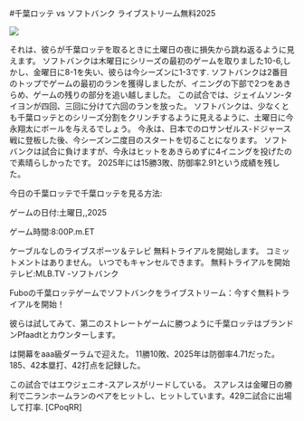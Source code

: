 #千葉ロッテ vs ソフトバンク ライブストリーム無料2025  
  
  
[![](https://i.imgur.com/qSNzIqt.png)](https://movie.rssnews.media/efkpsBsU.php)  
  
それは、彼らが千葉ロッテを取るときに土曜日の夜に損失から跳ね返るように見えます。 ソフトバンクは木曜日にシリーズの最初のゲームを取りました10-6,しかし、金曜日に8-1を失い、彼らは今シーズンに1-3です. ソフトバンクは2番目のトップでゲームの最初のランを獲得しましたが、イニングの下部で2つをあきらめ、ゲームの残りの部分を追い越しました。 この試合では、ジェイムソン-タイヨンが四回、三回に分けて六回のランを放った。 ソフトバンクは、少なくとも千葉ロッテとのシリーズ分割をクリンチするように見えるように、土曜日に今永翔太にボールを与えるでしょう。 今永は、日本でのロサンゼルス-ドジャース戦に登板した後、今シーズン二度目のスタートを切ることになります。 ソフトバンクは試合に負けますが、今永はヒットをあきらめずに4イニングを投げたので素晴らしかったです。 2025年には15勝3敗、防御率2.91という成績を残した。

今日の千葉ロッテで千葉ロッテを見る方法:

ゲームの日付:土曜日,,2025

ゲーム時間:8:00P.m.ET

ケーブルなしのライブスポーツ＆テレビ
無料トライアルを開始します。 コミットメントはありません。 いつでもキャンセルできます。
無料トライアルを開始
テレビ:MLB.TV -ソフトバンク

Fuboの千葉ロッテゲームでソフトバンクをライブストリーム：今すぐ無料トライアルを開始！

彼らは試してみて、第二のストレートゲームに勝つように千葉ロッテはブランドンPfaadtとカウンターします。

は開幕をaaa級ダーラムで迎えた。 11勝10敗、2025年は防御率4.71だった。 185、42本塁打、42打点を記録した。

この試合ではエウジェニオ-スアレスがリードしている。 スアレスは金曜日の勝利で二ランホームランのペアをヒットし、ヒットしています。429二試合に出場して打率. [CPoqRR]
